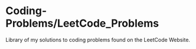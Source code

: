# Coding-Problems/LeetCode_Problems
Library of my solutions to coding problems found on the LeetCode Website.